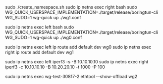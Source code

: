 

sudo ./create_namespace.sh
sudo ip netns exec right bash
sudo WG_QUICK_USERSPACE_IMPLEMENTATION=./target/release/boringtun-cli WG_SUDO=1 wg-quick up  ./wg1.conf

sudo ip netns exec left bash
sudo WG_QUICK_USERSPACE_IMPLEMENTATION=./target/release/boringtun-cli WG_SUDO=1 wg-quick up  ./wg0.conf

sudo ip netns exec left ip route add default dev wg0
sudo ip netns exec right ip route add default dev wg1




sudo ip netns exec left iperf3 -s -B 10.10.10.10
sudo ip netns exec right iperf3 -c 10.10.10.10 -B 10.20.20.10 -t 1000 -P 100


sudo ip netns exec wg-test-30817-2 ethtool --show-offload wg2


